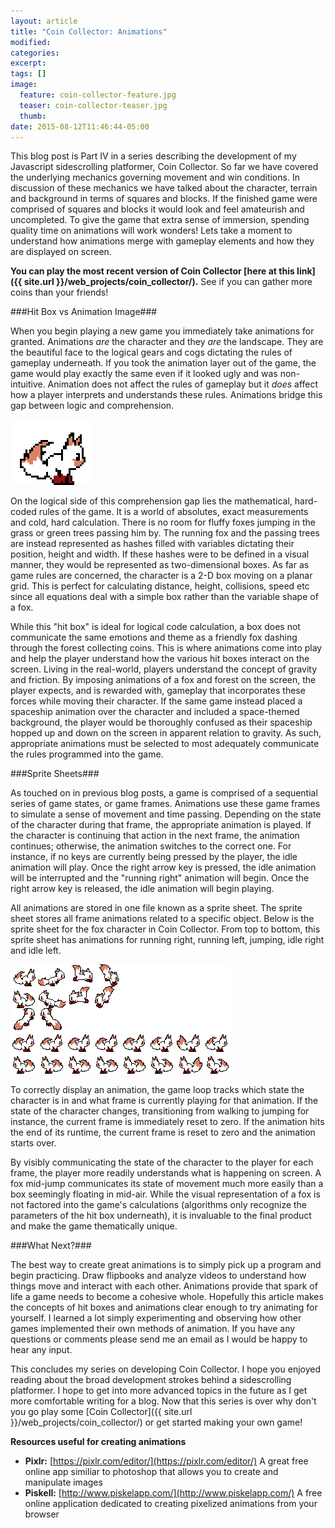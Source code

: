 ```yaml
---
layout: article
title: "Coin Collector: Animations"
modified:
categories: 
excerpt:
tags: []
image:
  feature: coin-collector-feature.jpg
  teaser: coin-collector-teaser.jpg
  thumb:
date: 2015-08-12T11:46:44-05:00
---
```


This blog post is Part IV in a series describing the development of my Javascript sidescrolling platformer, Coin Collector.  So far we have covered the underlying mechanics governing movement and win conditions.  In discussion of these mechanics we have talked about the character, terrain and background in terms of squares and blocks.  If the finished game were comprised of squares and blocks it would look and feel amateurish and uncompleted.  To give the game that extra sense of immersion, spending quality time on animations will work wonders!  Lets take a moment to understand how animations merge with gameplay elements and how they are displayed on screen.

**You can play the most recent version of Coin Collector [here at this link]({{ site.url }}/web_projects/coin_collector/).**  See if you can gather more coins than your friends!

###Hit Box vs Animation Image###

When you begin playing a new game you immediately take animations for granted.  Animations *are* the character and they *are* the landscape.  They are the beautiful face to the logical gears and cogs dictating the rules of gameplay underneath.  If you took the animation layer out of the game, the game would play exactly the same even if it looked ugly and was non-intuitive.  Animation does not affect the rules of gameplay but it *does* affect how a player interprets and understands these rules.  Animations bridge this gap between logic and comprehension.

<p><img class="image-center" title="character animations" src="/assets/character-animations.gif" alt="character animations"/></p>

On the logical side of this comprehension gap lies the mathematical, hard-coded rules of the game.  It is a world of absolutes, exact measurements and cold, hard calculation.  There is no room for fluffy foxes jumping in the grass or green trees passing him by.  The running fox and the passing trees are instead represented as hashes filled with variables dictating their position, height and width.  If these hashes were to be defined in a visual manner, they would be represented as two-dimensional boxes.  As far as game rules are concerned, the character is a 2-D box moving on a planar grid.  This is perfect for calculating distance, height, collisions, speed etc since all equations deal with a simple box rather than the variable shape of a fox.

While this "hit box" is ideal for logical code calculation, a box does not communicate the same emotions and theme as a friendly fox dashing through the forest collecting coins.  This is where animations come into play and help the player understand how the various hit boxes interact on the screen.  Living in the real-world, players understand the concept of gravity and friction.  By imposing animations of a fox and forest on the screen, the player expects, and is rewarded with, gameplay that incorporates these forces while moving their character.  If the same game instead placed a spaceship animation over the character and included a space-themed background, the player would be thoroughly confused as their spaceship hopped up and down on the screen in apparent relation to gravity.  As such, appropriate animations must be selected to most adequately communicate the rules programmed into the game.

###Sprite Sheets###

As touched on in previous blog posts, a game is comprised of a sequential series of game states, or game frames.  Animations use these game frames to simulate a sense of movement and time passing.  Depending on the state of the character during that frame, the appropriate animation is played.  If the character is continuing that action in the next frame, the animation continues; otherwise, the animation switches to the correct one.  For instance, if no keys are currently being pressed by the player, the idle animation will play.  Once the right arrow key is pressed, the idle animation will be interrupted and the "running right" animation will begin.  Once the right arrow key is released, the idle animation will begin playing.

All animations are stored in one file known as a sprite sheet.  The sprite sheet stores all frame animations related to a specific object.  Below is the sprite sheet for the fox character in Coin Collector.  From top to bottom, this sprite sheet has animations for running right, running left, jumping, idle right and idle left.

<p><img class="image-center" title="character sprite sheet" src="/assets/fox_sprite.png" alt="character sprite sheet"/></p>

To correctly display an animation, the game loop tracks which state the character is in and what frame is currently playing for that animation.  If the state of the character changes, transitioning from walking to jumping for instance, the current frame is immediately reset to zero.  If the animation hits the end of its runtime, the current frame is reset to zero and the animation starts over.

By visibly communicating the state of the character to the player for each frame, the player more readily understands what is happening on screen.  A fox mid-jump communicates its state of movement much more easily than a box seemingly floating in mid-air.  While the visual representation of a fox is not factored into the game's calculations (algorithms only recognize the parameters of the hit box underneath), it is invaluable to the final product and make the game thematically unique.

###What Next?###

The best way to create great animations is to simply pick up a program and begin practicing.  Draw flipbooks and analyze videos to understand how things move and interact with each other.  Animations provide that spark of life a game needs to become a cohesive whole.  Hopefully this article makes the concepts of hit boxes and animations clear enough to try animating for yourself.  I learned a lot simply experimenting and observing how other games implemented their own methods of animation.  If you have any questions or comments please send me an email as I would be happy to hear any input.

This concludes my series on developing Coin Collector.  I hope you enjoyed reading about the broad development strokes behind a sidescrolling platformer.  I hope to get into more advanced topics in the future as I get more comfortable writing for a blog.  Now that this series is over why don't you go play some [Coin Collector]({{ site.url }}/web_projects/coin_collector/) or get started making your own game!

**Resources useful for creating animations**

* **Pixlr:** [https://pixlr.com/editor/](https://pixlr.com/editor/) A great free online app similiar to photoshop that allows you to create and manipulate images
* **Piskell:** [http://www.piskelapp.com/](http://www.piskelapp.com/) A free online application dedicated to creating pixelized animations from your browser